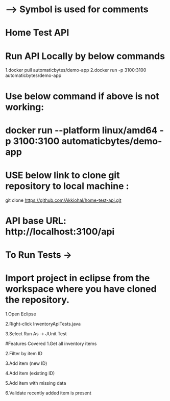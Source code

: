 # --> Symbol is used for comments

# Home Test API
# Run API Locally by below commands

1.docker pull automaticbytes/demo-app
2.docker run -p 3100:3100 automaticbytes/demo-app

# Use below command if above is not working:
# docker run --platform linux/amd64 -p 3100:3100 automaticbytes/demo-app

# USE below link to clone git repository to local machine :
git clone https://github.com/Akkiohal/home-test-api.git

# API base URL: http://localhost:3100/api

# To Run Tests -> 
# Import project in eclipse from the workspace where you have cloned the repository.
1.Open Eclipse

2.Right-click InventoryApiTests.java

3.Select Run As → JUnit Test

#Features Covered
1.Get all inventory items

2.Filter by item ID

3.Add item (new ID)

4.Add item (existing ID)

5.Add item with missing data

6.Validate recently added item is present
